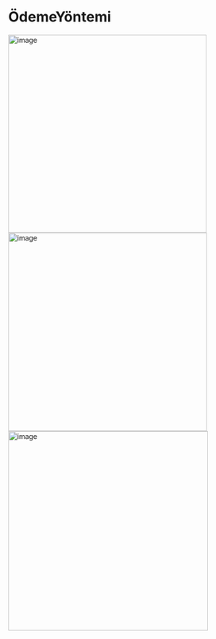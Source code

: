 # ÖdemeYöntemi
<img width="399" alt="image" src="https://github.com/user-attachments/assets/10b33739-f7d6-4825-8ca7-bd3fe97d12c3" />

<br>
<img width="400" alt="image" src="https://github.com/user-attachments/assets/eb0949bc-86cb-4eea-9ce2-14ebcced1529" />

<br>
<img width="402" alt="image" src="https://github.com/user-attachments/assets/8d66504e-3686-44be-8d2a-ee7eb95e045c" />


